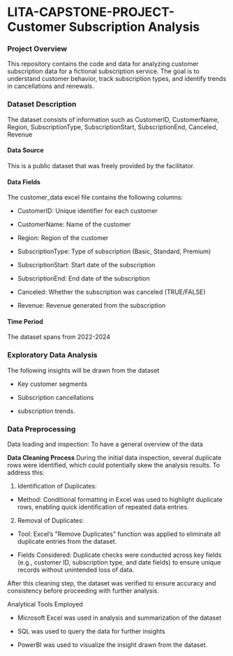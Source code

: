 # LITA-CAPSTONE-PROJECT-Customer Subscription Analysis

### Project Overview

This repository contains the code and data for analyzing customer subscription data for a fictional subscription service. The goal is to understand customer behavior, track subscription types, and identify trends in cancellations and renewals.

### Dataset Description

The dataset consists of information such as CustomerID, CustomerName, Region, SubscriptionType, SubscriptionStart, SubscriptionEnd, Canceled, Revenue

#### Data Source
This is a public dataset that was freely provided by the facilitator.

#### Data Fields

The customer_data excel file contains the following columns:

- CustomerID: Unique identifier for each customer

- CustomerName: Name of the customer

- Region: Region of the customer

- SubscriptionType: Type of subscription (Basic, Standard, Premium)

- SubscriptionStart: Start date of the subscription

- SubscriptionEnd: End date of the subscription

- Canceled: Whether the subscription was canceled (TRUE/FALSE)

- Revenue: Revenue generated from the subscription

#### Time Period
The dataset spans from 2022-2024

### Exploratory Data Analysis 

The following insights will be drawn from the dataset

- Key customer segments
  
- Subscription cancellations

- subscription trends.

### Data Preprocessing
Data loading and inspection: To have a general overview of the data

**Data Cleaning Process**
During the initial data inspection, several duplicate rows were identified, which could potentially skew the analysis results. To address this:

1. Identification of Duplicates:
   
- Method: Conditional formatting in Excel was used to highlight duplicate rows, enabling quick identification of repeated data entries.
  
2. Removal of Duplicates:
   
- Tool: Excel’s "Remove Duplicates" function was applied to eliminate all duplicate entries from the dataset.
  
- Fields Considered: Duplicate checks were conducted across key fields (e.g., customer ID, subscription type, and date fields) to ensure unique records without unintended loss of data.
  
After this cleaning step, the dataset was verified to ensure accuracy and consistency before proceeding with further analysis.

Analytical Tools Employed

- Microsoft Excel was used in analysis and summarization of the dataset

- SQL was used to query the data for further insights

- PowerBI was used to visualize the insight drawn from the dataset.
